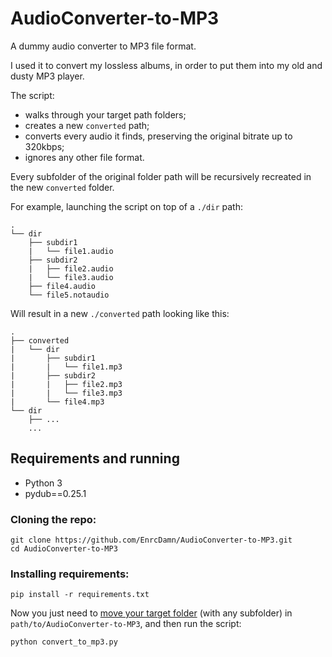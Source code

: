 # AudioConverter-to-MP3

A dummy audio converter to MP3 file format. 

I used it to convert my lossless albums, in order to put them into my old and dusty MP3 player.

The script:
* walks through your target path folders;
* creates a new `converted` path;
* converts every audio it finds, preserving the original bitrate up to 320kbps;
* ignores any other file format.

Every subfolder of the original folder path will be recursively recreated in the new `converted` folder.

For example, launching the script on top of a `./dir` path:
```
.
└── dir
    ├── subdir1
    |   └── file1.audio
    ├── subdir2
    |   ├── file2.audio
    |   └── file3.audio
    ├── file4.audio
    └── file5.notaudio
```
Will result in a new `./converted` path looking like this:
```
.
├── converted
|   └── dir
|       ├── subdir1
|       |   └── file1.mp3
|       ├── subdir2
|       |   ├── file2.mp3
|       |   └── file3.mp3
|       └── file4.mp3
└── dir
    ├── ...
    ...
```

## Requirements and running
* Python 3
* pydub==0.25.1

### Cloning the repo:

```
git clone https://github.com/EnrcDamn/AudioConverter-to-MP3.git
cd AudioConverter-to-MP3
```
### Installing requirements:
```
pip install -r requirements.txt
```

Now you just need to <u>move your target folder</u> (with any subfolder) in `path/to/AudioConverter-to-MP3`, and then run the script:

```
python convert_to_mp3.py
```